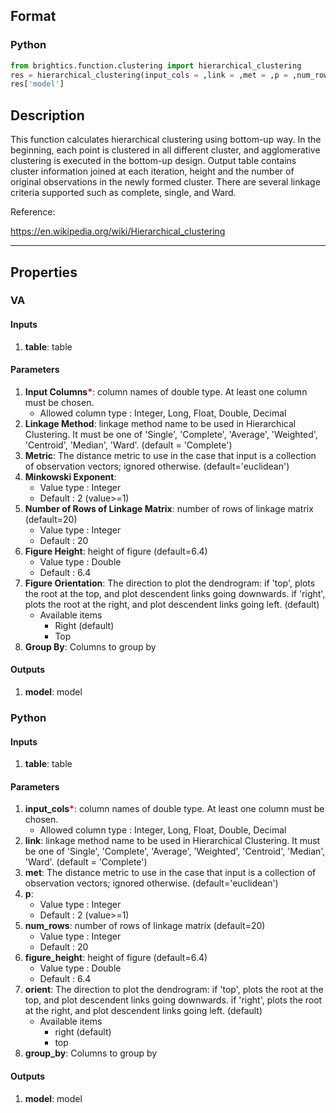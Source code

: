 ## Format
### Python
```python
from brightics.function.clustering import hierarchical_clustering
res = hierarchical_clustering(input_cols = ,link = ,met = ,p = ,num_rows = ,figure_height = ,orient = ,group_by = )
res['model']
```

## Description
This  function calculates hierarchical clustering using bottom-up way. In the beginning, each point is clustered in all different cluster, and agglomerative clustering is executed in the bottom-up design. Output table contains cluster information joined at each iteration, height and the number of original observations in the newly formed cluster. There are several linkage criteria supported such as complete, single, and Ward.

Reference:

https://en.wikipedia.org/wiki/Hierarchical_clustering

---

## Properties
### VA
#### Inputs
1. **table**: table

#### Parameters
1. **Input Columns**<b style="color:red">*</b>: column names of double type. At least one column must be chosen.
   - Allowed column type : Integer, Long, Float, Double, Decimal
2. **Linkage Method**: linkage method name to be used in Hierarchical Clustering. It must be one of 'Single', 'Complete', 'Average', 'Weighted', 'Centroid', 'Median', 'Ward'. (default = 'Complete')
3. **Metric**: The distance metric to use in the case that input is a collection of observation vectors; ignored otherwise. (default='euclidean')
4. **Minkowski Exponent**: 
   - Value type : Integer
   - Default : 2 (value>=1)
5. **Number of Rows of Linkage Matrix**: number of rows of linkage matrix (default=20)
   - Value type : Integer
   - Default : 20
6. **Figure Height**: height of figure (default=6.4)
   - Value type : Double
   - Default : 6.4
7. **Figure Orientation**: The direction to plot the dendrogram:
if 'top', plots the root at the top, and plot descendent links going downwards.
if 'right', plots the root at the right, and plot descendent links going left. (default)
   - Available items
      - Right (default)
      - Top
8. **Group By**: Columns to group by

#### Outputs
1. **model**: model

### Python
#### Inputs
1. **table**: table

#### Parameters
1. **input_cols**<b style="color:red">*</b>: column names of double type. At least one column must be chosen.
   - Allowed column type : Integer, Long, Float, Double, Decimal
2. **link**: linkage method name to be used in Hierarchical Clustering. It must be one of 'Single', 'Complete', 'Average', 'Weighted', 'Centroid', 'Median', 'Ward'. (default = 'Complete')
3. **met**: The distance metric to use in the case that input is a collection of observation vectors; ignored otherwise. (default='euclidean')
4. **p**: 
   - Value type : Integer
   - Default : 2 (value>=1)
5. **num_rows**: number of rows of linkage matrix (default=20)
   - Value type : Integer
   - Default : 20
6. **figure_height**: height of figure (default=6.4)
   - Value type : Double
   - Default : 6.4
7. **orient**: The direction to plot the dendrogram:
if 'top', plots the root at the top, and plot descendent links going downwards.
if 'right', plots the root at the right, and plot descendent links going left. (default)
   - Available items
      - right (default)
      - top
8. **group_by**: Columns to group by

#### Outputs
1. **model**: model

